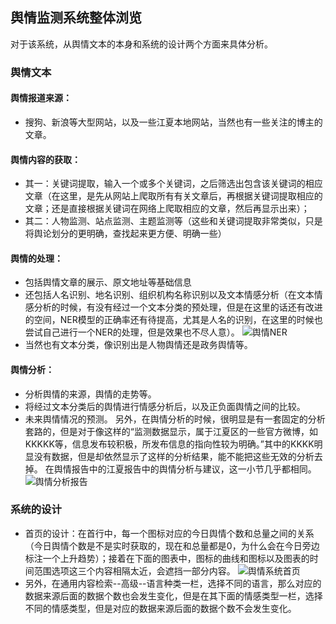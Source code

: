 ## 舆情监测系统整体浏览
对于该系统，从舆情文本的本身和系统的设计两个方面来具体分析。
### 舆情文本
#### 舆情报道来源：
- 搜狗、新浪等大型网站，以及一些江夏本地网站，当然也有一些关注的博主的文章。
#### 舆情内容的获取：
- 其一：关键词提取，输入一个或多个关键词，之后筛选出包含该关键词的相应文章（在这里，是先从网站上爬取所有有关文章后，再根据关键词提取相应的文章；还是直接根据关键词在网络上爬取相应的文章，然后再显示出来）；
- 其二：人物监测、站点监测、主题监测等（这些和关键词提取非常类似，只是将舆论划分的更明确，查找起来更方便、明确一些）
#### 舆情的处理：
- 包括舆情文章的展示、原文地址等基础信息
- 还包括人名识别、地名识别、组织机构名称识别以及文本情感分析（在文本情感分析的时候，有没有经过一个文本分类的预处理，但是在这里的话还有改进的空间，NER模型的正确率还有待提高，尤其是人名的识别，在这里的时候也尝试自己进行一个NER的处理，但是效果也不尽人意）。
![舆情NER](https://foruda.gitee.com/images/1660272428191312458/舆情ner.png "舆情NER.png")
- 当然也有文本分类，像识别出是人物舆情还是政务舆情等。
#### 舆情分析：
- 分析舆情的来源，舆情的走势等。
- 将经过文本分类后的舆情进行情感分析后，以及正负面舆情之间的比较。
- 未来舆情情况的预测。
另外，在舆情分析的时候，很明显是有一套固定的分析套路的，但是对于像这样的“监测数据显示，属于江夏区的一些官方微博，如KKKKK等，信息发布较积极，所发布信息的指向性较为明确。”其中的KKKK明显没有数据，但是却依然显示了这样的分析结果，能不能把这些无效的分析去掉。
在舆情报告中的江夏报告中的舆情分析与建议，这一小节几乎都相同。
![舆情分析报告](https://foruda.gitee.com/images/1660265418392842972/舆情分析报告.png "舆情分析报告.png")
### 系统的设计
- 首页的设计：在首行中，每一个图标对应的今日舆情个数和总量之间的关系（今日舆情个数是不是实时获取的，现在和总量都是0，为什么会在今日旁边标注一个上升趋势）；接着在下面的图表中，图标的曲线和图标以及图表的时间范围选项这三个内容相隔太近，会遮挡一部分内容。
![舆情系统首页](https://foruda.gitee.com/images/1660265213911412976/舆情系统首页.png "舆情系统首页.png")
- 另外，在通用内容检索--高级--语言种类一栏，选择不同的语言，那么对应的数据来源后面的数据个数也会发生变化，但是在其下面的情感类型一栏，选择不同的情感类型，但是对应的数据来源后面的数据个数不会发生变化。

